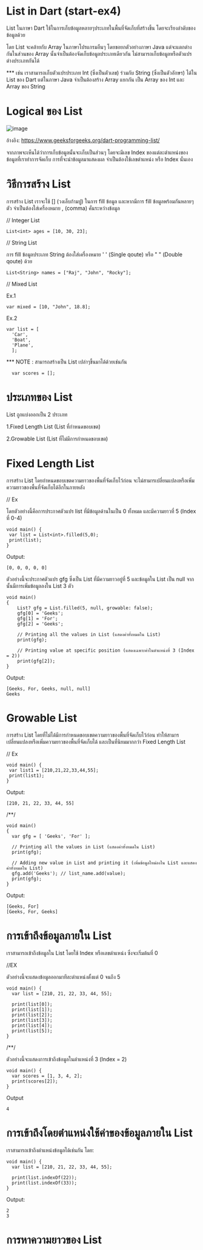 # List in Dart (start-ex4)
  List ในภาษา Dart ใช้ในการเก็บข้อมูลหลายๆประเภทในพื้นที่จัดเก็บที่สร้างขึ้น โดยจะเรียงลำดับของข้อมูลด้วย

โดย List จะคล้ายกับ Array ในภาษาโปรแกรมอืนๆ โดยขอยกตัวอย่างภาษา Java แต่จะแตกต่างกันในส่วนของ Array นั้นจำเป็นต้องจัดเก็บข้อมูลประเภทเดียวกัน ไม่สามารถเก็บข้อมูลหรือตัวแปรต่างประเภทกันได้

  *** เช่น เราสามารถเก็บตัวแปรประเภท Int (ซึ่งเป็นตัวเลข) ร่วมกับ String (ซึ่งเป็นตัวอักษร) ได้ใน List ของ Dart แต่ในภาษา Java จำเป็นต้องสร้าง Array แยกกัน เป็น Array ของ Int และ Array ของ String

# Logical ของ List

![image](https://github.com/soonklang/dart-tutorial/assets/141746029/e8eebce2-cf4f-4fc4-85b3-d6ec4319eb11)

อ้างอิง: https://www.geeksforgeeks.org/dart-programming-list/

จากภาพจะเห็นได้ว่าการเก็บข้อมูลนั้นจะเก็บเป็นส่วนๆ โดยจะมีเลข Index ของแต่ละตำแหน่งของข้อมูลที่เราทำการจัดเก็บ การที่จะนำข้อมูลมาแสดงผล จำเป็นต้องใช้เลขตำแหน่ง หรือ Index นั่นเอง

# วิธีการสร้าง List

การสร้าง List เราจะใช้ [] (วงเล็บก้ามปู) ในการ fill ข้อมูล และหากมีการ fill ข้อมูลพร้อมกันหลายๆตัว จำเป็นต้องใส่เครื่องหมาย , (comma) คั่นระหว่างข้อมูล

  // Integer List

    List<int> ages = [10, 30, 23];

  // String List

  การ  fill ข้อมูลประเภท String ต้องใส่เครื่องหมาย ' ' (Single qoute) หรือ " " (Double qoute) ด้วย

    List<String> names = ["Raj", "John", "Rocky"];

  // Mixed List
  
  Ex.1
  
    var mixed = [10, "John", 18.8];
    
   Ex.2
  
    var list = [
      'Car',
      'Boat',
      'Plane',
      ];

*** NOTE : สามารถสร้างเป็น List เปล่าๆขึ้นมาได้ด้วยเช่นกัน

      var scores = [];

# ประเภทของ List

  List ถูกแบ่งออกเป็น 2 ประเภท
  
  1.Fixed Length List (List ที่กำหนดขอบเขต)
  
  2.Growable List (List ที่ไม่มีการกำหนดขอบเขต)

# Fixed Length List

  การสร้าง List โดยกำหนดขอบเขตความยาวของพื้นที่จัดเก็บไว้ก่อน จะไม่สามารเปลี่ยนแปลงหรือเพิ่มความยาวของพื้นที่จัดเก็บได้อีกในภายหลัง

  // Ex

  โดยตัวอย่างนี้คือการประกาศตัวแปร list ที่มีข้อมูลด้านในเป็น 0 ทั้งหมด และมีความยาวที่ 5 (Index ที่ 0-4)
  
    void main() {  
     var list = List<int>.filled(5,0);  
     print(list);  
    }

  Output:

    [0, 0, 0, 0, 0]

  ตัวอย่างนี้จะประกาศตัวแปร gfg ซึ่งเป็น List ที่มีความยาวอยู่ที่ 5 และข้อมูลใน List เป็น null จากนั้นมีการเพิ่มข้อมูลลงใน List 3 ตัว

    void main()
    {
	    List? gfg = List.filled(5, null, growable: false);
	    gfg[0] = 'Geeks';
	    gfg[1] = 'For';
	    gfg[2] = 'Geeks';

	    // Printing all the values in List (แสดงค่าทั้งหมดใน List)
	    print(gfg);

	    // Printing value at specific position (แสดงเฉพาะค่าในตำแหน่งที่ 3 (Index = 2))
	    print(gfg[2]);
    }

Output:

    [Geeks, For, Geeks, null, null]
    Geeks

# Growable List

การสร้าง List โดยที่ไม่ได้มีการกำหนดขอบเขตความยาวของพื้นที่จัดเก็บไว้ก่อน ทำให้สามารเปลี่ยนแปลงหรือเพิ่มความยาวของพื้นที่จัดเก็บได้ และเป็นที่นิยมมากกว่า Fixed Length List

// Ex

    void main() {  
     var list1 = [210,21,22,33,44,55];  
     print(list1);  
    }  

Output:

    [210, 21, 22, 33, 44, 55]

/**/

    void main()
    {
      var gfg = [ 'Geeks', 'For' ];
 
      // Printing all the values in List (แสดงค่าทั้งหมดใน List)
      print(gfg);
 
      // Adding new value in List and printing it (เพิ่มข้อมูลใหม่ลงใน List และแสดงค่าทั้งหมดใน List)
      gfg.add('Geeks'); // list_name.add(value);
      print(gfg);
    }

Output:

    [Geeks, For]
    [Geeks, For, Geeks]

# การเข้าถึงข้อมูลภายใน List

เราสามารถเข้าถึงข้อมูลใน List โดยใช้ Index หรือเลขตำแหน่ง ซึ่งจะเริ่มต้นที่ 0

//EX

ตัวอย่างนี้จะแสดงข้อมูลออกมาทีละตำแหน่งตั้งแต่ 0 จนถึง 5

    void main() {
      var list = [210, 21, 22, 33, 44, 55];

      print(list[0]);
      print(list[1]);
      print(list[2]);
      print(list[3]);
      print(list[4]);
      print(list[5]);
    }

/**/

ตัวอย่างนี้จะแสดงการเข้าถึงข้อมูลในตำแหน่งที่ 3 (Index = 2)

    void main() {
      var scores = [1, 3, 4, 2];
      print(scores[2]);
    }

Output

    4

# การเข้าถึงโดยตำแหน่งใช้ค่าของข้อมูลภายใน List

เราสามารถเข้าถึงตำแหน่งข้อมูลได้เช่นกัน โดย:

    void main() {
      var list = [210, 21, 22, 33, 44, 55];

      print(list.indexOf(22));
      print(list.indexOf(33));
    }

Output:

    2
    3

# การหาความยาวของ List

